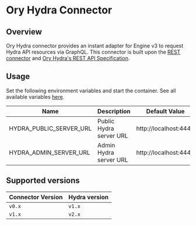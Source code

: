 # Ory Hydra Connector

## Overview

Ory Hydra connector provides an instant adapter for Engine v3 to request Hydra API resources via GraphQL. This connector is built upon the [REST connector](https://github.com/hasura/ndc-rest) and [Ory Hydra's REST API Specification](https://raw.githubusercontent.com/ory/hydra/master/internal/httpclient/api/openapi.yaml).

## Usage

Set the following environment variables and start the container. See all available variables [here](https://github.com/hasura/ndc-hydra/tree/main?tab=readme-ov-file#environment-variables).

| Name                    | Description             | Default Value         |
| ----------------------- | ----------------------- | --------------------- |
| HYDRA_PUBLIC_SERVER_URL | Public Hydra server URL | http://localhost:4444 |
| HYDRA_ADMIN_SERVER_URL  | Admin Hydra server URL  | http://localhost:4445 |

## Supported versions

| Connector Version | Hydra version |
| ----------------- | ------------- |
| `v0.x`            | `v1.x`        |
| `v1.x`            | `v2.x`        |
